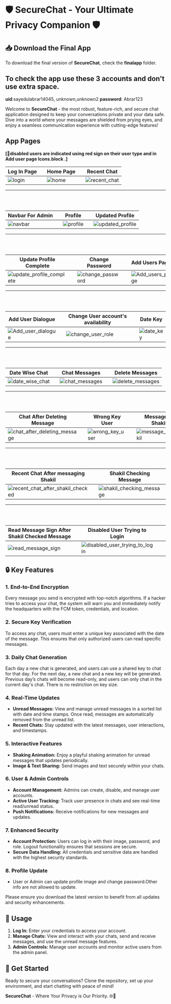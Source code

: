 # 🛡️ SecureChat - Your Ultimate Privacy Companion 🛡️

## 📥 Download the Final App

To download the final version of **SecureChat**, check the **finalapp** folder.

## To check the app use these 3 accounts and don't use extra space.
**uid**:sayedulabrar14045, unknown,unknown2
**password**: Abrar123

Welcome to **SecureChat** - the most robust, feature-rich, and secure chat application designed to keep your conversations private and your data safe. Dive into a world where your messages are shielded from prying eyes, and enjoy a seamless communication experience with cutting-edge features!


## App Pages

**[📝disabled users are indicated using red sign on their user type and in Add user page Icons.block .]**

| Log In Page                 |   | Home Page                  |   | Recent Chat                  |
|-----------------------------|---|----------------------------|---|------------------------------|
| ![login](assets/app_images/login.jpeg) |   | ![home](assets/app_images/home.jpeg) |   | ![recent_chat](assets/app_images/recent_chat.jpeg) |
---
<br><br>

| Navbar For Admin                      |   | Profile                    |   | Updated Profile              |
|-----------------------------|---|----------------------------|---|------------------------------|
| ![navbar](assets/app_images/navbar.jpeg) |   | ![profile](assets/app_images/profile.jpeg) |   | ![updated_profile](assets/app_images/updated_profile.jpeg) |
---
<br><br>

| Update Profile Complete     |   | Change Password            |   | Add Users Page               |
|-----------------------------|---|----------------------------|---|------------------------------|
| ![update_profile_complete](assets/app_images/update_profile_complete.jpeg) |   | ![change_password](assets/app_images/change_password.jpeg) |   | ![Add_users_page](assets/app_images/Add_users_page.jpeg) |
---
<br><br>

| Add User Dialogue           |   | Change User account's availability           |   | Date Key                     |
|-----------------------------|---|----------------------------|---|------------------------------|
| ![Add_user_dialogue](assets/app_images/Add_user_dialogue.jpeg) |   | ![change_user_role](assets/app_images/change_user_role.jpeg) |   | ![date_key](assets/app_images/date_key.jpeg) |
---
<br><br>

| Date Wise Chat              |   | Chat Messages              |   | Delete Messages              |
|-----------------------------|---|----------------------------|---|------------------------------|
| ![date_wise_chat](assets/app_images/date_wise_chat.jpeg) |   | ![chat_messages](assets/app_images/chat_messages.jpeg) |   | ![delete_messages](assets/app_images/delete_messages.jpeg) |
---
<br><br>

| Chat After Deleting Message |   | Wrong Key User             |   | Message to Shakil            |
|-----------------------------|---|----------------------------|---|------------------------------|
| ![chat_after_deleting_message](assets/app_images/chat_after_deleting_message.jpeg) |   | ![wrong_key_user](assets/app_images/wrong_key_user.jpeg) |   | ![message_to_shakil](assets/app_images/message_to_shakil.jpeg) |
---
<br><br>

| Recent Chat After messaging Shakil |   | Shakil Checking Message     |   | Shakil Checking Unread Messages |
|---------------------------------|---|----------------------------|---|-------------------------------|
| ![recent_chat_after_shakil_checked](assets/app_images/recent_chat_after_shakil_checked.jpeg) |   | ![shakil_checking_message](assets/app_images/shakil_checking_message.jpeg) |   | ![shakil_checking_unread_messages](assets/app_images/shakil_checking_unread_messages.jpeg) |
---
<br><br>

| Read Message Sign After Shakil Checked Message            |  | Disabled User Trying to Login | | |
|-----------------------------|---|------------------------------|---|------------------------------|
| ![read_message_sign](assets/app_images/read_message_sign.jpeg)| | ![disabled_user_trying_to_login](assets/app_images/disabled_user_trying_to_login.jpeg) |    ||           

## 🔒 Key Features

### **1. End-to-End Encryption**
Every message you send is encrypted with top-notch algorithms. If a hacker tries to access your chat, the system will warn you and immediately notify the headquarters with the FCM token, credentials, and location.

### **2. Secure Key Verification**
To access any chat, users must enter a unique key associated with the date of the message. This ensures that only authorized users can read specific messages.

### **3. Daily Chat Generation**
Each day a new chat is generated, and users can use a shared key to chat for that day. For the next day, a new chat and a new key will be generated. Previous day’s chats will become read-only, and users can only chat in the current day's chat. There is no restriction on key size.

### **4. Real-Time Updates**
- **Unread Messages:** View and manage unread messages in a sorted list with date and time stamps. Once read, messages are automatically removed from the unread list.
- **Recent Chats:** Stay updated with the latest messages, user interactions, and timestamps.

### **5. Interactive Features**
- **Shaking Animation:** Enjoy a playful shaking animation for unread messages that updates periodically.
- **Image & Text Sharing:** Send images and text securely within your chats.

### **6. User & Admin Controls**
- **Account Management:** Admins can create, disable, and manage user accounts.
- **Active User Tracking:** Track user presence in chats and see real-time read/unread status.
- **Push Notifications:** Receive notifications for new messages and updates.

### **7. Enhanced Security**
- **Account Protection:** Users can log in with their image, password, and role. Logout functionality ensures that sessions are secure.
- **Secure Data Handling:** All credentials and sensitive data are handled with the highest security standards.

### **8. Profile Update**
- User or Admin can update profile image and change password.Other info are not allowed to update.


Please ensure you download the latest version to benefit from all updates and security enhancements.

## 📖 Usage

1. **Log In:** Enter your credentials to access your account.
2. **Manage Chats:** View and interact with your chats, send and receive messages, and use the unread message features.
3. **Admin Controls:** Manage user accounts and monitor active users from the admin panel.

## 🚀 Get Started

Ready to secure your conversations? Clone the repository, set up your environment, and start chatting with peace of mind!

**SecureChat** - Where Your Privacy is Our Priority. 🌐🔐
